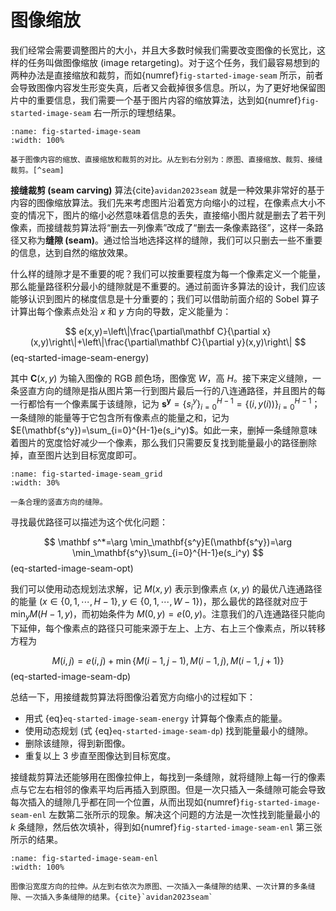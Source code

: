 # 图像缩放

我们经常会需要调整图片的大小，并且大多数时候我们需要改变图像的长宽比，这样的任务叫做图像缩放 (image retargeting)。对于这个任务，我们最容易想到的两种办法是直接缩放和裁剪，而如{numref}`fig-started-image-seam` 所示，前者会导致图像内容发生形变失真，后者又会截掉很多信息。所以，为了更好地保留图片中的重要信息，我们需要一个基于图片内容的缩放算法，达到如{numref}`fig-started-image-seam` 右一所示的理想结果。

```{figure} fig/seam-castle.png
:name: fig-started-image-seam
:width: 100%

基于图像内容的缩放、直接缩放和裁剪的对比。从左到右分别为：原图、直接缩放、裁剪、接缝裁剪。[^seam]
```
[^seam]: [Wikipedia: Seam ccarving](https://en.wikipedia.org/wiki/Seam_carving)

**接缝裁剪 (seam carving)** 算法{cite}`avidan2023seam` 就是一种效果非常好的基于内容的图像缩放算法。我们先来考虑图片沿着宽方向缩小的过程，在像素点大小不变的情况下，图片的缩小必然意味着信息的丢失，直接缩小图片就是删去了若干列像素，而接缝裁剪算法将“删去一列像素”改成了“删去一条像素路径”，这样一条路径又称为**缝隙 (seam)**。通过恰当地选择这样的缝隙，我们可以只删去一些不重要的信息，达到自然的缩放效果。

什么样的缝隙才是不重要的呢？我们可以按重要程度为每一个像素定义一个能量，那么能量路径积分最小的缝隙就是不重要的。通过前面许多算法的设计，我们应该能够认识到图片的梯度信息是十分重要的；我们可以借助前面介绍的 Sobel 算子计算出每个像素点处沿 $x$ 和 $y$ 方向的导数，定义能量为：

$$
    e(x,y)=\left\|\frac{\partial\mathbf C}{\partial x}(x,y)\right\|+\left\|\frac{\partial\mathbf C}{\partial y}(x,y)\right\|
$$ (eq-started-image-seam-energy)

其中 $\mathbf C(x,y)$ 为输入图像的 RGB 颜色场，图像宽 $W$，高 $H$。接下来定义缝隙，一条竖直方向的缝隙是指从图片第一行到图片最后一行的八连通路径，并且图片的每一行都恰有一个像素属于该缝隙，记为 $\mathbf{s^y}=\{s_i^y\}_{i=0}^{H-1}=\{(i,y(i))\}_{i=0}^{H-1}$；一条缝隙的能量等于它包含所有像素点的能量之和，记为 $E(\mathbf{s^y})=\sum_{i=0}^{H-1}e(s_i^y)$。如此一来，删掉一条缝隙意味着图片的宽度恰好减少一个像素，那么我们只需要反复找到能量最小的路径删除掉，直至图片达到目标宽度即可。

```{figure} fig/seam-grid.png
:name: fig-started-image-seam_grid
:width: 30%

一条合理的竖直方向的缝隙。
```

寻找最优路径可以描述为这个优化问题：

$$
    \mathbf s^*=\arg \min_\mathbf{s^y}E(\mathbf{s^y})=\arg \min_\mathbf{s^y}\sum_{i=0}^{H-1}e(s_i^y)
$$ (eq-started-image-seam-opt)

我们可以使用动态规划法求解，记 $M(x,y)$ 表示到像素点 $(x,y)$ 的最优八连通路径的能量 ($x\in\{0,1,\cdots,H-1\},y\in\{0,1,\cdots,W-1\}$)，那么最优的路径就对应于 $\min_yM(H-1,y)$，而初始条件为 $M(0,y)=e(0,y)$。注意我们的八连通路径只能向下延伸，每个像素点的路径只可能来源于左上、上方、右上三个像素点，所以转移方程为

$$
    M(i,j)=e(i,j)+\min\{M(i-1,j-1),M(i-1,j),M(i-1,j+1)\}
$$ (eq-started-image-seam-dp)

总结一下，用接缝裁剪算法将图像沿着宽方向缩小的过程如下：

* 用式 {eq}`eq-started-image-seam-energy` 计算每个像素点的能量。
* 使用动态规划 (式 {eq}`eq-started-image-seam-dp`) 找到能量最小的缝隙。
* 删除该缝隙，得到新图像。
* 重复以上 3 步直至图像达到目标宽度。

接缝裁剪算法还能够用在图像拉伸上，每找到一条缝隙，就将缝隙上每一行的像素点与它左右相邻的像素平均后再插入到原图。但是一次只插入一条缝隙可能会导致每次插入的缝隙几乎都在同一个位置，从而出现如{numref}`fig-started-image-seam-enl` 左数第二张所示的现象。解决这个问题的方法是一次性找到能量最小的 $k$ 条缝隙，然后依次填补，得到如{numref}`fig-started-image-seam-enl` 第三张所示的结果。

```{figure} fig/seam_carving-enlarging.png
:name: fig-started-image-seam-enl
:width: 100%

图像沿宽度方向的拉伸。从左到右依次为原图、一次插入一条缝隙的结果、一次计算的多条缝隙、一次插入多条缝隙的结果。{cite}`avidan2023seam`
```